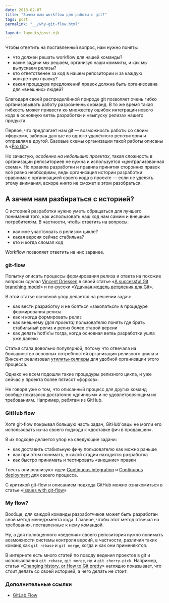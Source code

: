 ```yaml
---
date: 2013-02-07
title: "Зачем нам workflow для работы с git?"
tags: post
permalink: "__/why-git-flow.html"

layout: layouts/post.njk
---
```


Чтобы ответить на поставленный вопрос, нам нужно понять:

- что должен решать workflow для нашей команды?
- какие задачи мы решаем, организуя наши коммиты, и как мы выпускаем релизы?
- кто ответственен за код в нашем репозитории и за каждую конкретную правку?
- какая процедура предложений правок должна быть организована для «внешних» людей?

Благодаря своей распределённой природе git позволяет очень гибко организовывать работу разрозненных команд. В то же время такая гибкость может привести ко множеству ошибок интеграции нового кода в основную ветвь разработки и «выпуску релиза» нашего продукта.

Первое, что предлагает нам git — возможность работы со своим «форком», забирая данные из одного удалённого репозитория и отправляя в другой. Базовые схемы организации такой работы описаны в «[Pro Git](http://git-scm.com/book/ru/Распределённый-Git-Распределённые-рабочие-процессы)».

Но зачастую, _особенно на небольших проектах_, такая сложность в организации репозиториев не нужна и используется «централизованная схема». Но правила разработки и правила принятия сторонних правок всё равно необходимы, ведь организация истории разработки сравнима с организацией своего кода в проекте — если не уделять этому внимания, вскоре никто не сможет в этом разобраться.

## А зачем нам разбираться с историей?

С историей разработки нужно уметь обращаться для лучшего понимания того, как использовать наш код нам самим и внешним потребителям. В частности, чтобы ответить на вопросы:

- как мне участвовать в релизом цикле?
- какая версия сейчас стабильна?
- кто и когда сломал код

Workflow позволяет ответить на них заранее.

### git-flow

Попытку описать процессы формирования релиза и ответа на похожие вопросы сделал [Vincent Driessen](http://nvie.com/about/) в своей статье «[A successful Git branching model](http://nvie.com/posts/a-successful-git-branching-model/)» и по-русски «[Удачная модель ветвления для Git](http://habrahabr.ru/post/106912/)».

В этой статье основной упор делается на решении задач:

- как вести разработку и не бояться «закопаться» в процедуре формирования релиза
- как и когда формировать релиз
- как внешнему _(для проекта)_ пользователю понять где брать стабильный релиз и релиз более старой версии
- как делать hotfix'ы тогда, когда основная ветвь разработки ушла уже далеко

Статья стала довольно популярной, потому что отвечала на большинство основных потребностей организации релизного цикла и Винсент реализовал [утилиты-хелперы](https://github.com/nvie/gitflow) для удобной организации этого процесса.

Однако не всем подошли такие процедуры релизного цикла, и уже сейчас у проекта более пятисот «форков».

Не говоря уже о том, что описанный процесс для других команд вообще показался достаточно «длинным» и не удовлетворяющим их требованиям. Например, ребятам из GitHub.

### GitHub flow

Хотя git-flow покрывал большую часть задач, GitHub'овцы не могли его использовать из-за своего подхода к «доставке фич в продакшен».

В их подходе делается упор на следующие задачи:

- как доставить стабильную фичу пользователю как можно раньше
- как при этом понимать, в какой стадии находится разработка
- как быстро принимать и тестировать «внешние» правки

Тоесть они реализуют идеи [Continuous integration](http://en.wikipedia.org/wiki/Continuous_integration) и [Continuous deployment](http://en.wikipedia.org/wiki/Continuous_deployment) для своего процесса.

С критикой git-flow и описанием подхода GitHub можно ознакомиться в статье «[Issues with git-flow](http://scottchacon.com/2011/08/31/github-flow.html)»

### My flow?

Вообще, для каждой команды разработчиков может быть разработан свой метод менеджмента кода. Главное, чтобы этот метод отвечал на требования, поставленные к нему командой.

Ну, а для полноценного «ведения» своего репозитория нужно понимать возможности системы контроля версий, в частности, различия таких команд как `git rebase` и `git merge`, когда и как они применяются.

В интернете есть много статей по поводу ведения проектов в git и использования `git rebase`, `git merge`, ну и `git cherry-pick`. Например, статья «[Changing history, or How to Git pretty](http://justinhileman.info/article/changing-history/)» наглядно показывает, что стоит делать со своей историей, а чего делать не стоит.

### Дополнительные ссылки

- [GitLab Flow](http://docs.gitlab.com/ee/workflow/gitlab_flow.html)
